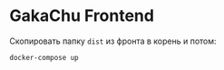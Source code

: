 # GakaChu Frontend

Скопировать папку `dist` из фронта в корень и потом:
```shell
docker-compose up
```
